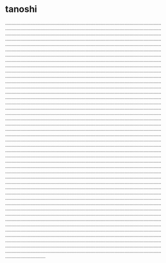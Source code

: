 # tanoshi
................................................................................................................................................................................................................................................................................................................................................................................................................................................................................................................................................................................................................................................................................................................................................................................................................................................................................................................................................................................................................................................................................................................................................................................................................................................................................................................................................................................................................................................................................................................................................................................................................................................................................................................................................................................................................................................................................................................................................................................................................................................................................................................................................................................................................................................................................................................................................................................................................................................................................................................................................................................................................................................................................................................................................................................................................................................................................................................................................................................................................................................................................................................................................................................................................................................................................................................................................................................................................................................................................................................................................................................................................................................................................................................................................................................................................................................................................................................................................................................................................................................................................................................................................................................................................................................................................................................................................................................................................................................................................................................................................................................................................................................................................................................................................................................................................................................................................................................................................................................................................................................................................................................................................................................................................................................................................................................................................................................................................................................................................................................................................................................................................................................................................................................